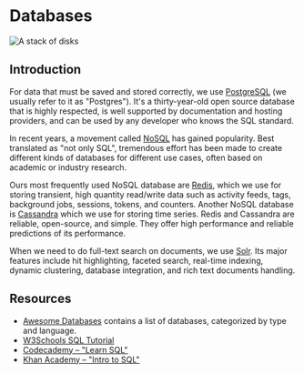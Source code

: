 # Databases

![A stack of disks](https://i.stack.imgur.com/DZc0e.png)

## Introduction

For data that must be saved and stored correctly, we use
[PostgreSQL](https://www.postgresql.org/) (we usually refer to it as
"Postgres"). It's a thirty-year-old open source database that is highly
respected, is well supported by documentation and hosting providers, and
can be used by any developer who knows the SQL standard.

In recent years, a movement called
[NoSQL](https://en.wikipedia.org/wiki/NoSQL) has gained popularity. Best
translated as "not only SQL", tremendous effort has been made to create
different kinds of databases for different use cases, often based on
academic or industry research.

Ours most frequently used NoSQL database are [Redis](https://redis.io/),
which we use for storing transient, high quantity read/write data such
as activity feeds, tags, background jobs, sessions, tokens, and
counters. Another NoSQL database is
[Cassandra](http://cassandra.apache.org/) which we use for storing time
series. Redis and Cassandra are reliable, open-source, and simple. They
offer high performance and reliable predictions of its performance.

When we need to do full-text search on documents, we use
[Solr](http://lucene.apache.org/solr/). Its major features include hit
highlighting, faceted search, real-time indexing, dynamic clustering,
database integration, and rich text documents handling.

## Resources

* [Awesome Databases](https://github.com/dhamaniasad/awesome-databases) contains
  a list of databases, categorized by type and language.
* [W3Schools SQL Tutorial](http://www.w3schools.com/sql/default.asp)
* [Codecademy – "Learn SQL"](https://www.codecademy.com/learn/learn-sql)
* [Khan Academy – "Intro to SQL"](https://www.khanacademy.org/computing/computer-programming/sql)